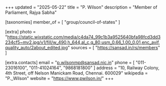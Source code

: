 +++
updated = "2025-05-22"
title = "P. Wilson"
description = "Member of Parliament, Rajya Sabha"

[taxonomies]
member_of = [
    "group/council-of-states"
]

[extra]
photo = "https://static.wixstatic.com/media/c4da74_99c1b3a9525640bfa98fcd3dd3234cf5~mv2.jpg/v1/fill/w_490,h_644,al_c,q_80,usm_0.66_1.00_0.01,enc_avif,quality_auto/2about_edited.jpg"
sources = [
    "https://sansad.in/rs/members"
]

[extra.contacts]
email = "p.wilsonmp@sansad.nic.in"
phone = [
    "011-23016100",
    "011-41024164",
    "9868181800"
]
address = "10, Railway Colony, 4th Street, off Nelson Manickam Road, Chennai. 600029"
wikipedia = "P._Wilson"
website = "https://www.pwilson.in/"
+++